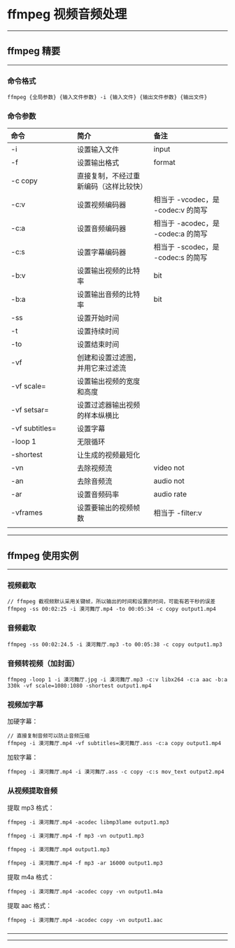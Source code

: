 # ffmpeg 视频音频处理

---

## ffmpeg 精要

---

### 命令格式

```
ffmpeg {全局参数} {输入文件参数} -i {输入文件} {输出文件参数} {输出文件}
```

### 命令参数

| 命令 | 简介 | 备注 |
|:---|:---|:---|
| -i | 设置输入文件 | input |
| -f | 设置输出格式 | format |
| -c copy | 直接复制，不经过重新编码（这样比较快） |  |
| -c:v | 设置视频编码器 | 相当于 -vcodec，是 -codec:v 的简写 |
| -c:a | 设置音频编码器 | 相当于 -acodec，是 -codec:a 的简写 |
| -c:s | 设置字幕编码器 | 相当于 -scodec，是 -codec:s 的简写 |
| -b:v | 设置输出视频的比特率 | bit |
| -b:a | 设置输出音频的比特率 | bit |
| -ss | 设置开始时间 |  |
| -t | 设置持续时间 |  |
| -to | 设置结束时间 |  |
| -vf | 创建和设置过滤图，并用它来过滤流 |  |
| -vf scale= | 设置输出视频的宽度和高度 |  |
| -vf setsar= | 设置过滤器输出视频的样本纵横比 |  |
| -vf subtitles= | 设置字幕 |  |
| -loop 1 | 无限循环 |  |
| -shortest | 让生成的视频最短化 |  |
| -vn | 去除视频流 | video not |
| -an | 去除音频流 | audio not |
| -ar | 设置音频码率 | audio rate |
| -vframes | 设置要输出的视频帧数 | 相当于 -filter:v |
|<img width=300px/>|<img width=500px/>|<img width=400px/>|

---

## ffmpeg 使用实例

---

### 视频截取

```
// ffmpeg 截视频默认采用关键帧，所以输出的时间和设置的时间，可能有若干秒的误差
ffmpeg -ss 00:02:25 -i 漠河舞厅.mp4 -to 00:05:34 -c copy output1.mp4
```

### 音频截取

```
ffmpeg -ss 00:02:24.5 -i 漠河舞厅.mp3 -to 00:05:38 -c copy output1.mp3
```

### 音频转视频（加封面）

```
ffmpeg -loop 1 -i 漠河舞厅.jpg -i 漠河舞厅.mp3 -c:v libx264 -c:a aac -b:a 330k -vf scale=1080:1080 -shortest output1.mp4
```

### 视频加字幕

加硬字幕：

```
// 直接复制音频可以防止音频压缩
ffmpeg -i 漠河舞厅.mp4 -vf subtitles=漠河舞厅.ass -c:a copy output1.mp4
```

加软字幕：

```
ffmpeg -i 漠河舞厅.mp4 -i 漠河舞厅.ass -c copy -c:s mov_text output2.mp4
```

### 从视频提取音频

提取 mp3 格式：

```
ffmpeg -i 漠河舞厅.mp4 -acodec libmp3lame output1.mp3
```

```
ffmpeg -i 漠河舞厅.mp4 -f mp3 -vn output1.mp3
```

```
ffmpeg -i 漠河舞厅.mp4 output1.mp3
```

```
ffmpeg -i 漠河舞厅.mp4 -f mp3 -ar 16000 output1.mp3
```

提取 m4a 格式：

```
ffmpeg -i 漠河舞厅.mp4 -acodec copy -vn output1.m4a
```

提取 aac 格式：

```
ffmpeg -i 漠河舞厅.mp4 -acodec copy -vn output1.aac
```

###

###

###

###

---


---



